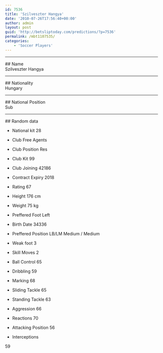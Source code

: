 ```yaml
---
id: 7536
title: 'Szilveszter Hangya'
date: '2010-07-26T17:56:40+00:00'
author: admin
layout: post
guid: 'http://betsliptoday.com/predictions/?p=7536'
permalink: /mbt1107535/
categories:
    - 'Soccer Players'
---
```


- - - - - -

\## Name  
 Szilveszter Hangya

- - - - - -

\## Nationality  
 Hungary

- - - - - -

\## National Position  
 Sub

- - - - - -

\## Random data

- National kit
 28

- Club
 Free Agents

- Club Position
 Res

- Club Kit
 99

- Club Joining
 42186

- Contract Expiry
 2018

- Rating
 67

- Height
 176 cm

- Weight
 75 kg

- Preffered Foot
 Left

- Birth Date
 34336

- Preffered Position
 LB/LM Medium / Medium

- Weak foot
 3

- Skill Moves
 2

- Ball Control
 65

- Dribbling
 59

- Marking
 68

- Sliding Tackle
 65

- Standing Tackle
 63

- Aggression
 66

- Reactions
 70

- Attacking Position
 56

- Interceptions

 59
